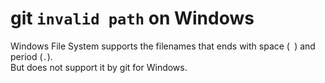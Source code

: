 # git `invalid path` on Windows

Windows File System supports the filenames that ends with space (` `) and period (`.`).  
But does not support it by git for Windows.

 
